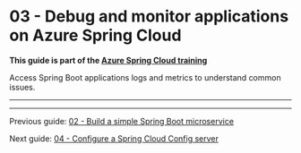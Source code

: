 # 03 - Debug and monitor applications on Azure Spring Cloud

__This guide is part of the [Azure Spring Cloud training](../README.md)__

Access Spring Boot applications logs and metrics to understand common issues.

---



---

Previous guide: [02 - Build a simple Spring Boot microservice](../02-build-a-simple-spring-boot-microservice/README.md)

Next guide: [04 - Configure a Spring Cloud Config server](../04-configure-a-spring-cloud-config-server/README.md)
